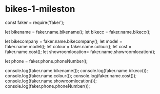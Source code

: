 # bikes-1-mileston
const faker = require('faker');

let bikename = faker.name.bikename();
let bikecc = faker.name.bikecc();

let bikecompany = faker.name.bikecompany();
let model = faker.name.model();
let colour = faker.name.colour();
let cost = faker.name.cost();
let  showroomlocation= faker.name.showroomlocation();

let phone = faker.phone.phoneNumber();

console.log(faker.name.bikename());
console.log(faker.name.bikecc());
console.log(faker.name.colour());
console.log(faker.name.cost());
console.log(faker.name.showroomlocation());
console.log(faker.phone.phoneNumber());

